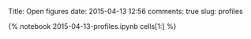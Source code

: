 Title: Open figures
date:  2015-04-13 12:56
comments: true
slug: profiles

{% notebook 2015-04-13-profiles.ipynb cells[1:] %}
